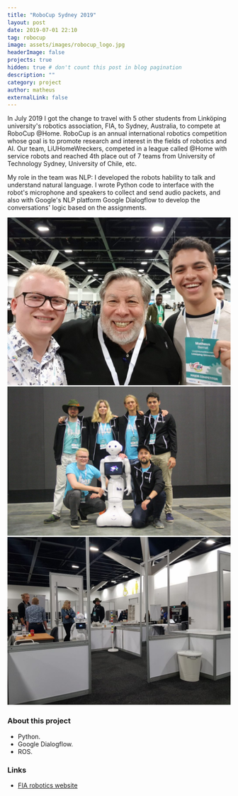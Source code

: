 ```yaml
---
title: "RoboCup Sydney 2019"
layout: post
date: 2019-07-01 22:10
tag: robocup
image: assets/images/robocup_logo.jpg
headerImage: false
projects: true
hidden: true # don't count this post in blog pagination
description: ""
category: project
author: matheus
externalLink: false
---
```


In July 2019 I got the change to travel with 5 other students from Linköping university's robotics association, FIA, to Sydney, Australia, to compete at RoboCup @Home. RoboCup is an annual international robotics competition whose goal is to promote research and interest in 
the fields of robotics and AI. Our team, LiUHomeWreckers, competed in a league called @Home with service robots and reached 4th place out of 7 teams from University of Technology Sydney, University of Chile, etc. 

My role in the team was NLP: I developed the robots hability to talk and understand natural language. I wrote Python
code to interface with the robot's microphone and speakers to collect and send audio packets, and also with Google's 
NLP platform Google Dialogflow to develop the conversations' logic based on the assignments.

<img class="image" src="/assets/images/woz.jpg" alt="Alt Text">
<img class="image" src="/assets/images/robocup_team.jpg" alt="Alt Text">
<img class="image" src="/assets/images/pepper.jpg" alt="Alt Text">


### About this project
* Python.
* Google Dialogflow.
* ROS.

### Links
* [FIA robotics website](https://fiarobotics.se/index.php/robocup/)